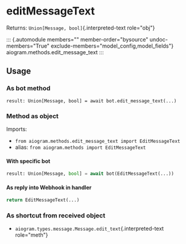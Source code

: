 # editMessageText

Returns: `Union[Message, bool]`{.interpreted-text role="obj"}

::: {.automodule members="" member-order="bysource" undoc-members="True" exclude-members="model_config,model_fields"}
aiogram.methods.edit_message_text
:::

## Usage

### As bot method

``` 
result: Union[Message, bool] = await bot.edit_message_text(...)
```

### Method as object

Imports:

-   `from aiogram.methods.edit_message_text import EditMessageText`
-   alias: `from aiogram.methods import EditMessageText`

#### With specific bot

``` python
result: Union[Message, bool] = await bot(EditMessageText(...))
```

#### As reply into Webhook in handler

``` python
return EditMessageText(...)
```

### As shortcut from received object

-   `aiogram.types.message.Message.edit_text`{.interpreted-text
    role="meth"}
